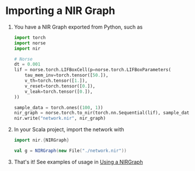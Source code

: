 # Importing a NIR Graph

1. You have a NIR Graph exported from Python, such as
   ```python
   import torch
   import norse
   import nir

   # Norse
   dt = 0.001
   lif = norse.torch.LIFBoxCell(p=norse.torch.LIFBoxParameters(
       tau_mem_inv=torch.tensor([50.]),
       v_th=torch.tensor([1.]),
       v_reset=torch.tensor([0.]),
       v_leak=torch.tensor([0.]),
   ))

   sample_data = torch.ones((100, 1))
   nir_graph = norse.torch.to_nir(torch.nn.Sequential(lif), sample_data)
   nir.write("network.nir", nir_graph)
   ```

2. In your Scala project, import the network with
   ```scala
   import nir.{NIRGraph}

   val g = NIRGraph(new File("./network.nir"))
   ```

3. That's it! See examples of usage in [Using a NIRGraph](using.md)
